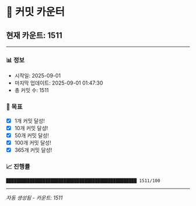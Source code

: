 # 🔢 커밋 카운터

## 현재 카운트: 1511

---

### 📊 정보
- 시작일: 2025-09-01
- 마지막 업데이트: 2025-09-01 01:47:30
- 총 커밋 수: 1511

### 🎯 목표
- [x] 1개 커밋 달성!
- [x] 10개 커밋 달성!
- [x] 50개 커밋 달성!
- [x] 100개 커밋 달성!
- [x] 365개 커밋 달성!

### 📈 진행률
```
██████████████████████████████████████████████████ 1511/100
```

---
*자동 생성됨 - 카운트: 1511*
